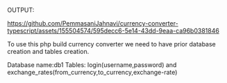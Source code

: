 OUTPUT:


https://github.com/PemmasaniJahnavi/currency-converter-typescript/assets/155504574/595decc6-5e14-43dd-9eaa-ca96b0381846

To use this php build currency converter we need to have prior database creation and tables creation.

Database name:db1
Tables: login(username,password) and exchange_rates(from_currency,to_currency,exchange-rate)
